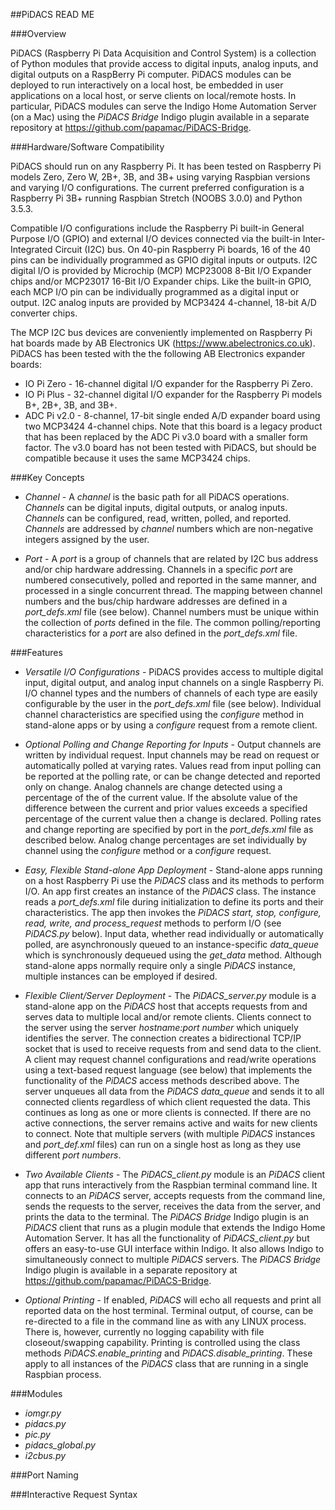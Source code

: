 ##PiDACS READ ME

###Overview

PiDACS (Raspberry Pi Data Acquisition and Control System) is a collection of Python modules that provide access to digital inputs, analog inputs, and digital outputs on a RaspBerry Pi computer. PiDACS modules can be deployed to run interactively on a local host, be embedded in user applications on a local host, or serve clients on local/remote hosts. In particular, PiDACS modules can serve the Indigo Home Automation Server (on a Mac) using the *PiDACS Bridge* Indigo plugin available in a separate repository at <https://github.com/papamac/PiDACS-Bridge>.

###Hardware/Software Compatibility

PiDACS should run on any Raspberry Pi. It has been tested on Raspberry Pi models Zero, Zero W, 2B+, 3B, and 3B+ using varying Raspbian versions and varying I/O configurations. The current preferred configuration is a Raspberry Pi 3B+ running Raspbian Stretch (NOOBS 3.0.0) and Python 3.5.3.

Compatible I/O configurations include the Raspberry Pi built-in General Purpose I/O (GPIO) and external I/O devices connected via the built-in Inter-Integrated Circuit (I2C) bus. On 40-pin Raspberry Pi boards, 16 of the 40 pins can be individually programmed as GPIO digital inputs or outputs. I2C digital I/O is provided by Microchip (MCP) MCP23008 8-Bit I/O Expander chips and/or MCP23017 16-Bit I/O Expander chips. Like the built-in GPIO, each MCP I/O pin can be individually programmed as a digital input or output. I2C analog inputs are provided by MCP3424 4-channel, 18-bit A/D converter chips.

The MCP I2C bus devices are conveniently implemented on Raspberry Pi hat boards made by AB Electronics UK (<https://www.abelectronics.co.uk>). PiDACS has been tested with the the following AB Electronics expander boards:

* IO Pi Zero - 16-channel digital I/O expander for the Raspberry Pi Zero.
* IO Pi Plus - 32-channel digital I/O expander for the Raspberry Pi models B+, 2B+, 3B, and 3B+.
* ADC Pi v2.0 - 8-channel, 17-bit single ended A/D expander board using two MCP3424 4-channel chips. Note that this board is a legacy product that has been replaced by the ADC Pi v3.0 board with a smaller form factor. The v3.0 board has not been tested with PiDACS, but should be compatible because it uses the same MCP3424 chips.  

###Key Concepts

* *Channel* - A *channel* is the basic path for all PiDACS operations. *Channels* can be digital inputs, digital outputs, or analog inputs. *Channels* can be configured, read, written, polled, and reported. *Channels* are addressed by *channel* numbers which are non-negative integers assigned by the user.

* *Port* - A *port* is a group of channels that are related by I2C bus address and/or chip hardware addressing. Channels in a specific *port* are numbered consecutively, polled and reported in the same manner, and processed in a single concurrent thread. The mapping between channel numbers and the bus/chip hardware addresses are defined in a *port_defs.xml* file (see below). Channel numbers must be unique within the collection of *ports* defined in the file. The common polling/reporting characteristics for a *port* are also defined in the *port_defs.xml* file. 

###Features

* *Versatile I/O Configurations* - PiDACS provides access to multiple digital input, digital output, and analog input channels on a single Raspberry Pi. I/O channel types and the numbers of channels of each type are easily configurable by the user in the *port_defs.xml* file (see below). Individual channel characteristics are specified using the *configure* method in stand-alone apps or by using a *configure* request from a remote client.

* *Optional Polling and Change Reporting for Inputs* - Output channels are written by individual request. Input channels may be read on request or automatically polled at varying rates. Values read from input polling can be reported at the polling rate, or can be change detected and reported only on change. Analog channels are change detected using a percentage of the of the current value.  If the absolute value of the difference between the current and prior values exceeds a specified percentage of the current value then a change is declared. Polling rates and change reporting are specified by port in the *port_defs.xml* file as described below. Analog change percentages are set individually by channel using the *configure* method or a *configure* request.

* *Easy, Flexible Stand-alone App Deployment* - Stand-alone apps running on a host Raspberry Pi use the *PiDACS* class and its methods to perform I/O. An app first creates an instance of the *PiDACS* class. The instance reads a *port_defs.xml* file during initialization to define its ports and their characteristics. The app then invokes the *PiDACS start, stop, configure, read, write, and process_request* methods to perform I/O (see *PiDACS.py* below). Input data, whether read individually or automatically polled, are asynchronously queued to an instance-specific *data_queue* which is synchronously dequeued using the *get_data* method. Although stand-alone apps normally require only a single *PiDACS* instance, multiple instances can be employed if desired.

* *Flexible Client/Server Deployment* - The *PiDACS_server.py* module is a stand-alone app on the *PiDACS* host that accepts requests from and serves data to multiple local and/or remote clients. Clients connect to the server using the server *hostname:port number* which uniquely identifies the server. The connection creates a bidirectional TCP/IP socket that is used to receive requests from and send data to the client. A client may request channel configurations and read/write operations using a text-based request language (see below) that implements the functionality of the *PiDACS* access methods described above. The server unqueues all data from the *PiDACS data_queue* and sends it to all connected clients regardless of which client requested the data. This continues as long as one or more clients is connected. If there are no active connections, the server remains active and waits for new clients to connect. Note that multiple servers (with multiple *PiDACS* instances and *port_def.xml* files) can run on a single host as long as they use different *port numbers*.

* *Two Available Clients* - The *PiDACS_client.py* module is an *PiDACS* client app that runs interactively from the Raspbian terminal command line.  It connects to an *PiDACS* server, accepts requests from the command line, sends the requests to the server, receives the data from the server, and prints the data to the terminal. The *PiDACS Bridge* Indigo plugin is an *PiDACS* client that runs as a plugin module that extends the Indigo Home Automation Server. It has all the functionality of *PiDACS_client.py* but offers an easy-to-use GUI interface within Indigo. It also allows Indigo to simultaneously connect to multiple *PiDACS* servers. The *PiDACS Bridge* Indigo plugin is available in a separate repository at <https://github.com/papamac/PiDACS-Bridge>.

* *Optional Printing* - If enabled, *PiDACS* will echo all requests and print all reported data on the host terminal. Terminal output, of course, can be re-directed to a file in the command line as with any LINUX process. There is, however, currently no logging capability with file closeout/swapping capability. Printing is controlled using the class methods *PiDACS.enable_printing* and *PiDACS.disable_printing*. These apply to all instances of the *PiDACS* class that are running in a single Raspbian process.

###Modules
* *iomgr.py*
* *pidacs.py*
* *pic.py*
* *pidacs_global.py*
* *i2cbus.py*

###Port Naming

###Interactive Request Syntax

